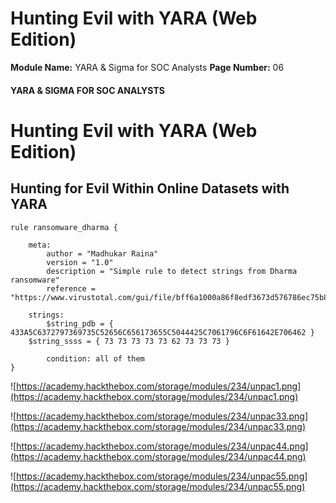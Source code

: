 <!--
 // Platform: Academy
// URL: https://academy.hackthebox.com/module/234/section/2575
// Platform Version: V1
// Module ID: 234
// Module Name: YARA & Sigma for SOC Analysts
// Module Difficulty: Easy
// Section ID: 2575
// Section Title: Hunting Evil with YARA (Web Edition)
// Page Title: YARA & Sigma for SOC Analysts
// Page Number: 06
-->

# Hunting Evil with YARA (Web Edition)

**Module Name:** YARA & Sigma for SOC Analysts **Page Number:** 06

#### YARA & SIGMA FOR SOC ANALYSTS

# Hunting Evil with YARA (Web Edition)

## Hunting for Evil Within Online Datasets with YARA

``` yara
rule ransomware_dharma {

    meta:
        author = "Madhukar Raina"
        version = "1.0"
        description = "Simple rule to detect strings from Dharma ransomware"
        reference = "https://www.virustotal.com/gui/file/bff6a1000a86f8edf3673d576786ec75b80bed0c458a8ca0bd52d12b74099071/behavior" 
    
    strings:
        $string_pdb = {  433A5C6372797369735C52656C656173655C5044425C7061796C6F61642E706462 }
	$string_ssss = { 73 73 73 73 73 62 73 73 73 }

        condition: all of them
}
```

![https://academy.hackthebox.com/storage/modules/234/unpac1.png](https://academy.hackthebox.com/storage/modules/234/unpac1.png)

![https://academy.hackthebox.com/storage/modules/234/unpac33.png](https://academy.hackthebox.com/storage/modules/234/unpac33.png)

![https://academy.hackthebox.com/storage/modules/234/unpac44.png](https://academy.hackthebox.com/storage/modules/234/unpac44.png)

![https://academy.hackthebox.com/storage/modules/234/unpac55.png](https://academy.hackthebox.com/storage/modules/234/unpac55.png)

####